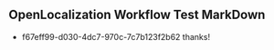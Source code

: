 ## OpenLocalization Workflow Test MarkDown
* f67eff99-d030-4dc7-970c-7c7b123f2b62 thanks!

<!--HONumber=Jul16_HO2-->


